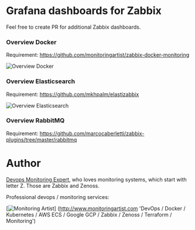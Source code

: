 # Grafana dashboards for Zabbix

Feel free to create PR for additional Zabbix dashboards.

### Overview Docker

Requirement: https://github.com/monitoringartist/zabbix-docker-monitoring

![Overview Docker](https://raw.githubusercontent.com/monitoringartist/grafana-zabbix-dashboards/master/overview-docker/overview-docker.png) 

### Overview Elasticsearch

Requirement: https://github.com/mkhpalm/elastizabbix

![Overview Elasticsearch](https://raw.githubusercontent.com/monitoringartist/grafana-zabbix-dashboards/master/overview-elasticsearch/overview-elasticsearch.png)

### Overview RabbitMQ

Requirement: https://github.com/marcocaberletti/zabbix-plugins/tree/master/rabbitmq 

# Author

[Devops Monitoring Expert](http://www.jangaraj.com 'DevOps / Docker / Kubernetes / AWS ECS / Google GCP / Zabbix / Zenoss / Terraform / Monitoring'),
who loves monitoring systems, which start with letter Z. Those are Zabbix and Zenoss.

Professional devops / monitoring services:

[![Monitoring Artist](http://monitoringartist.com/img/github-monitoring-artist-logo.jpg)]
(http://www.monitoringartist.com 'DevOps / Docker / Kubernetes / AWS ECS / Google GCP / Zabbix / Zenoss / Terraform / Monitoring')
